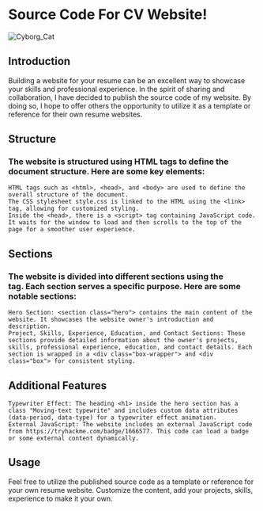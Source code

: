 # Source Code For CV Website!

![Cyborg_Cat](https://imgur.com/cj437iC.jpeg)

## Introduction

Building a website for your resume can be an excellent way to showcase your skills and professional experience. In the spirit of sharing and collaboration, I have decided to publish the source code of my website. By doing so, I hope to offer others the opportunity to utilize it as a template or reference for their own resume websites.

## Structure

### The website is structured using HTML tags to define the document structure. Here are some key elements:

    HTML tags such as <html>, <head>, and <body> are used to define the overall structure of the document.
    The CSS stylesheet style.css is linked to the HTML using the <link> tag, allowing for customized styling.
    Inside the <head>, there is a <script> tag containing JavaScript code. It waits for the window to load and then scrolls to the top of the page for a smoother user experience.

## Sections

### The website is divided into different sections using the <section> tag. Each section serves a specific purpose. Here are some notable sections:

    Hero Section: <section class="hero"> contains the main content of the website. It showcases the website owner's introduction and description.
    Project, Skills, Experience, Education, and Contact Sections: These sections provide detailed information about the owner's projects, skills, professional experience, education, and contact details. Each section is wrapped in a <div class="box-wrapper"> and <div class="box"> for consistent styling.

## Additional Features

    Typewriter Effect: The heading <h1> inside the hero section has a class "Moving-text typewrite" and includes custom data attributes (data-period, data-type) for a typewriter effect animation.
    External JavaScript: The website includes an external JavaScript code from https://tryhackme.com/badge/1666577. This code can load a badge or some external content dynamically.

## Usage

Feel free to utilize the published source code as a template or reference for your own resume website. Customize the content, add your projects, skills,  experience to make it your own.
